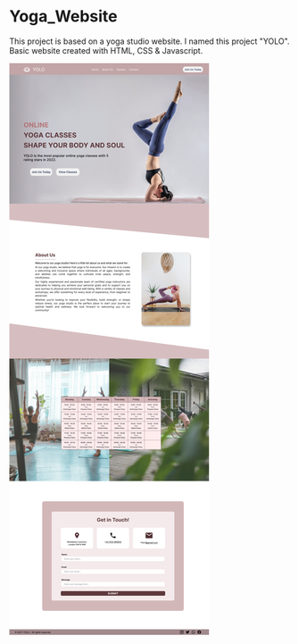 # Yoga_Website

This project is based on a yoga studio website. I named this project "YOLO".
Basic website created with HTML, CSS &amp; Javascript.

![YOLO](./Preview.png)
